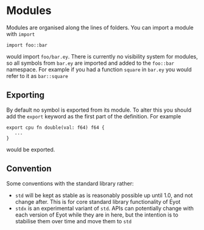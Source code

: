 # Modules

Modules are organised along the lines of folders. You can import a module with `import`

```
import foo::bar
```

would import `foo/bar.ey`. There is currently no visibility system for modules, so all symbols from `bar.ey` are imported and added to the `foo::bar` namespace. For example if you had a function `square` in `bar.ey` you would refer to it as `bar::square`

## Exporting

By default no symbol is exported from its module. To alter this you should add the `export` keyword as the first part of the definition. For example

```
export cpu fn double(val: f64) f64 {
   ...
}
```

would be exported.

## Convention

Some conventions with the standard library rather:

- `std` will be kept as stable as is reasonably possible up until 1.0, and not change after. This is for core standard library functionality of Eyot
- `stdx` is an experimental variant of `std`. APIs can potentially change with each version of Eyot while they are in here, but the intention is to stabilise them over time and move them to `std`
